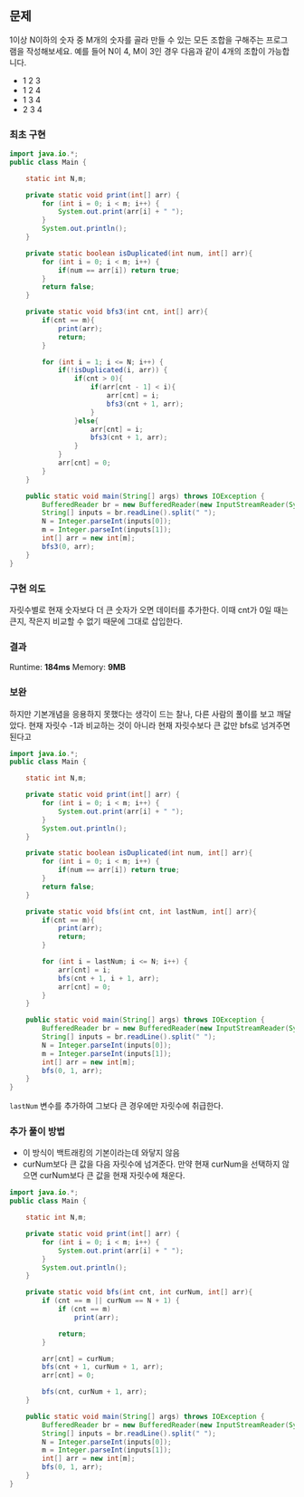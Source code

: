 ## 문제
1이상 N이하의 숫자 중 M개의 숫자를 골라 만들 수 있는 모든 조합을 구해주는 프로그램을 작성해보세요.
예를 들어 N이 4, M이 3인 경우 다음과 같이 4개의 조합이 가능합니다.

- 1 2 3
- 1 2 4
- 1 3 4
- 2 3 4

### 최초 구현
```java
import java.io.*;
public class Main {

    static int N,m;

    private static void print(int[] arr) {
		for (int i = 0; i < m; i++) {
			System.out.print(arr[i] + " ");
		}
		System.out.println();
	}

    private static boolean isDuplicated(int num, int[] arr){
		for (int i = 0; i < m; i++) {
			if(num == arr[i]) return true;
		}
		return false;
	}

	private static void bfs3(int cnt, int[] arr){
		if(cnt == m){
			print(arr);
			return;
		}

		for (int i = 1; i <= N; i++) {
			if(!isDuplicated(i, arr)) {
				if(cnt > 0){
					if(arr[cnt - 1] < i){
						arr[cnt] = i;
						bfs3(cnt + 1, arr);
					}
				}else{
					arr[cnt] = i;
					bfs3(cnt + 1, arr);
				}
			}
			arr[cnt] = 0;
		}
	}

    public static void main(String[] args) throws IOException {
		BufferedReader br = new BufferedReader(new InputStreamReader(System.in));
		String[] inputs = br.readLine().split(" ");
		N = Integer.parseInt(inputs[0]);
		m = Integer.parseInt(inputs[1]);
		int[] arr = new int[m];
		bfs3(0, arr);
	}
}
```
### 구현 의도 
자릿수별로 현재 숫자보다 더 큰 숫자가 오면 데이터를 추가한다. 이때 cnt가 0일 때는 큰지, 작은지 비교할 수 없기 때문에 그대로 삽입한다.

### 결과
Runtime: **184ms**
Memory: **9MB**
### 보완
하지만 기본개념을 응용하지 못했다는 생각이 드는 찰나, 다른 사람의 풀이를 보고 깨달았다. 현재 자릿수 -1과 비교하는 것이 아니라 현재 자릿수보다 큰 값만 bfs로 넘겨주면 된다고

```java
import java.io.*;
public class Main {

    static int N,m;

    private static void print(int[] arr) {
		for (int i = 0; i < m; i++) {
			System.out.print(arr[i] + " ");
		}
		System.out.println();
	}

    private static boolean isDuplicated(int num, int[] arr){
		for (int i = 0; i < m; i++) {
			if(num == arr[i]) return true;
		}
		return false;
	}

	private static void bfs(int cnt, int lastNum, int[] arr){
		if(cnt == m){
			print(arr);
			return;
		}

		for (int i = lastNum; i <= N; i++) {
			arr[cnt] = i;
			bfs(cnt + 1, i + 1, arr);
			arr[cnt] = 0;
		}
	}

    public static void main(String[] args) throws IOException {
		BufferedReader br = new BufferedReader(new InputStreamReader(System.in));
		String[] inputs = br.readLine().split(" ");
		N = Integer.parseInt(inputs[0]);
		m = Integer.parseInt(inputs[1]);
		int[] arr = new int[m];
		bfs(0, 1, arr);
	}
}
```

`lastNum` 변수를 추가하여 그보다 큰 경우에만 자릿수에 취급한다.

### 추가 풀이 방법
- 이 방식이 백트래킹의 기본이라는데 와닿지 않음
- curNum보다 큰 값을 다음 자릿수에 넘겨준다. 만약 현재 curNum을 선택하지 않으면 curNum보다 큰 값을 현재 자릿수에 채운다.

```java
import java.io.*;
public class Main {

    static int N,m;

    private static void print(int[] arr) {
		for (int i = 0; i < m; i++) {
			System.out.print(arr[i] + " ");
		}
		System.out.println();
	}

	private static void bfs(int cnt, int curNum, int[] arr){
		if (cnt == m || curNum == N + 1) {
			if (cnt == m)
				print(arr);

			return;
		}

		arr[cnt] = curNum;
		bfs(cnt + 1, curNum + 1, arr);
		arr[cnt] = 0;

		bfs(cnt, curNum + 1, arr);
	}

    public static void main(String[] args) throws IOException {
		BufferedReader br = new BufferedReader(new InputStreamReader(System.in));
		String[] inputs = br.readLine().split(" ");
		N = Integer.parseInt(inputs[0]);
		m = Integer.parseInt(inputs[1]);
		int[] arr = new int[m];
		bfs(0, 1, arr);
	}
}
```